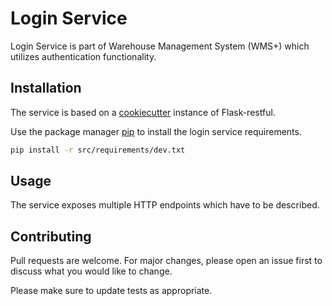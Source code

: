 # Login Service

Login Service is part of Warehouse Management System (WMS+) which utilizes authentication functionality.

## Installation

The service is based on a [cookiecutter](https://github.com/karec/cookiecutter-flask-restful#installation) instance of Flask-restful.

Use the package manager [pip](https://pip.pypa.io/en/stable/) to install the login service requirements.

```bash
pip install -r src/requirements/dev.txt
```

## Usage

The service exposes multiple HTTP endpoints which have to be described.

## Contributing
Pull requests are welcome. For major changes, please open an issue first to discuss what you would like to change.

Please make sure to update tests as appropriate.
